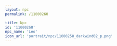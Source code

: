 ```yaml
---
layout: npc
permalink: /11000260

title: Npc
id: '11000260'
npc_name: 'Leo'
icon_url: 'portrait/npc/11000258_darkwind02_p.png'
---
```

